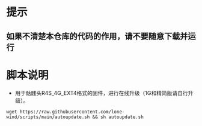 # 提示
## 如果不清楚本仓库的代码的作用，请不要随意下载并运行
# 脚本说明
- 用于骷髅头R4S_4G_EXT4格式的固件，进行在线升级（1G和精简版请自行升级）。
```
wget https://raw.githubusercontent.com/lone-wind/scripts/main/autoupdate.sh && sh autoupdate.sh
```
